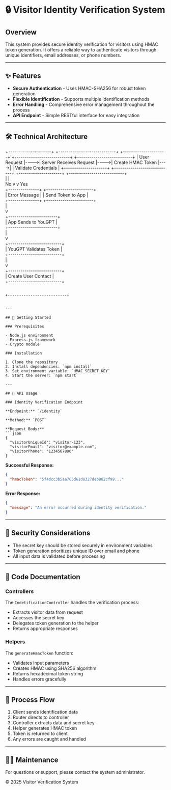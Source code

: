 # 🔒 Visitor Identity Verification System

## Overview

This system provides secure identity verification for visitors using HMAC token generation. It offers a reliable way to authenticate visitors through unique identifiers, email addresses, or phone numbers.

---

## ✨ Features

- **Secure Authentication** - Uses HMAC-SHA256 for robust token generation
- **Flexible Identification** - Supports multiple identification methods
- **Error Handling** - Comprehensive error management throughout the process
- **API Endpoint** - Simple RESTful interface for easy integration

---

## 🛠️ Technical Architecture

+---------------------+      +----------------------------+      +---------------------+      +---------------------------+      +---------------------------+
|    User Request     |---->|  Server Receives Request  |---->|   Create HMAC Token  |---->|   |   Validate Credentials     | 
+---------------------+      +----------------------------+      +---------------------+      +---------------------------+    
                                                                                              |                         |  
                                                                                           No v                         v Yes  
                                                                                   +---------------+          +-----------------------+  
                                                                                   | Error Message |          | Send Token to App     |  
                                                                                   +---------------+          +-----------------------+  
                                                                                                                         |  
                                                                                                                         v  
                                                                                                              +------------------------+  
                                                                                                              |  App Sends to YouGPT   |  
                                                                                                              +------------------------+  
                                                                                                                         |  
                                                                                                                         v  
                                                                                                              +--------------------------+  
                                                                                                              | YouGPT Validates Token   |  
                                                                                                              +--------------------------+  
                                                                                                                         |  
                                                                                                                         v  
                                                                                                              +--------------------------+  
                                                                                                              | Create User Contact      |  
                                                                                                              +--------------------------+

                                                                                                              +--------------------------+

```

---

## 🚀 Getting Started

### Prerequisites

- Node.js environment
- Express.js framework
- Crypto module

### Installation

1. Clone the repository
2. Install dependencies: `npm install`
3. Set environment variable: `HMAC_SECRET_KEY` 
4. Start the server: `npm start`

---

## 📡 API Usage

### Identity Verification Endpoint

**Endpoint:** `/identity`

**Method:** `POST`

**Request Body:**
```json
{
  "visitorUniqueId": "visitor-123",
  "visitorEmail": "visitor@example.com",
  "visitorPhone": "1234567890"
}
```

**Successful Response:**
```json
{
  "hmacToken": "5f4dcc3b5aa765d61d8327deb882cf99..."
}
```

**Error Response:**
```json
{
  "message": "An error occurred during identity verification."
}
```

---

## 🔐 Security Considerations

- The secret key should be stored securely in environment variables
- Token generation prioritizes unique ID over email and phone
- All input data is validated before processing

---

## 📝 Code Documentation

### Controllers

The `IndetificationController` handles the verification process:
- Extracts visitor data from request
- Accesses the secret key
- Delegates token generation to the helper
- Returns appropriate responses

### Helpers

The `generateHmacToken` function:
- Validates input parameters
- Creates HMAC using SHA256 algorithm
- Returns hexadecimal token string
- Handles errors gracefully

---

## 🔄 Process Flow

1. Client sends identification data
2. Router directs to controller
3. Controller extracts data and secret key
4. Helper generates HMAC token
5. Token is returned to client
6. Any errors are caught and handled

---

## 👨‍💻 Maintenance

For questions or support, please contact the system administrator.

© 2025 Visitor Verification System
